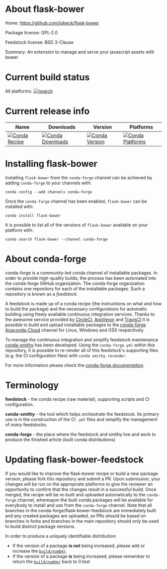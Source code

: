 About flask-bower
=================

Home: https://github.com/lobeck/flask-bower

Package license: GPL-2.0

Feedstock license: BSD 3-Clause

Summary: An extension to manage and serve your javascript assets with bower



Current build status
====================

All platforms:
[![noarch](https://img.shields.io/circleci/project/github/conda-forge/flask-bower-feedstock/master.svg?label=noarch)](https://circleci.com/gh/conda-forge/flask-bower-feedstock)

Current release info
====================

| Name | Downloads | Version | Platforms |
| --- | --- | --- | --- |
| [![Conda Recipe](https://img.shields.io/badge/recipe-flask--bower-green.svg)](https://anaconda.org/conda-forge/flask-bower) | [![Conda Downloads](https://img.shields.io/conda/dn/conda-forge/flask-bower.svg)](https://anaconda.org/conda-forge/flask-bower) | [![Conda Version](https://img.shields.io/conda/vn/conda-forge/flask-bower.svg)](https://anaconda.org/conda-forge/flask-bower) | [![Conda Platforms](https://img.shields.io/conda/pn/conda-forge/flask-bower.svg)](https://anaconda.org/conda-forge/flask-bower) |

Installing flask-bower
======================

Installing `flask-bower` from the `conda-forge` channel can be achieved by adding `conda-forge` to your channels with:

```
conda config --add channels conda-forge
```

Once the `conda-forge` channel has been enabled, `flask-bower` can be installed with:

```
conda install flask-bower
```

It is possible to list all of the versions of `flask-bower` available on your platform with:

```
conda search flask-bower --channel conda-forge
```


About conda-forge
=================

conda-forge is a community-led conda channel of installable packages.
In order to provide high-quality builds, the process has been automated into the
conda-forge GitHub organization. The conda-forge organization contains one repository
for each of the installable packages. Such a repository is known as a *feedstock*.

A feedstock is made up of a conda recipe (the instructions on what and how to build
the package) and the necessary configurations for automatic building using freely
available continuous integration services. Thanks to the awesome service provided by
[CircleCI](https://circleci.com/), [AppVeyor](http://www.appveyor.com/)
and [TravisCI](https://travis-ci.org/) it is possible to build and upload installable
packages to the [conda-forge](https://anaconda.org/conda-forge)
[Anaconda-Cloud](http://docs.anaconda.org/) channel for Linux, Windows and OSX respectively.

To manage the continuous integration and simplify feedstock maintenance
[conda-smithy](http://github.com/conda-forge/conda-smithy) has been developed.
Using the ``conda-forge.yml`` within this repository, it is possible to re-render all of
this feedstock's supporting files (e.g. the CI configuration files) with ``conda smithy rerender``.

For more information please check the [conda-forge documentation](https://conda-forge.org/docs/).

Terminology
===========

**feedstock** - the conda recipe (raw material), supporting scripts and CI configuration.

**conda-smithy** - the tool which helps orchestrate the feedstock.
                   Its primary use is in the construction of the CI ``.yml`` files
                   and simplify the management of *many* feedstocks.

**conda-forge** - the place where the feedstock and smithy live and work to
                  produce the finished article (built conda distributions)


Updating flask-bower-feedstock
==============================

If you would like to improve the flask-bower recipe or build a new
package version, please fork this repository and submit a PR. Upon submission,
your changes will be run on the appropriate platforms to give the reviewer an
opportunity to confirm that the changes result in a successful build. Once
merged, the recipe will be re-built and uploaded automatically to the
`conda-forge` channel, whereupon the built conda packages will be available for
everybody to install and use from the `conda-forge` channel.
Note that all branches in the conda-forge/flask-bower-feedstock are
immediately built and any created packages are uploaded, so PRs should be based
on branches in forks and branches in the main repository should only be used to
build distinct package versions.

In order to produce a uniquely identifiable distribution:
 * If the version of a package **is not** being increased, please add or increase
   the [``build/number``](http://conda.pydata.org/docs/building/meta-yaml.html#build-number-and-string).
 * If the version of a package **is** being increased, please remember to return
   the [``build/number``](http://conda.pydata.org/docs/building/meta-yaml.html#build-number-and-string)
   back to 0.test
